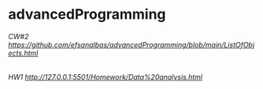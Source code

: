 # advancedProgramming
###### CW#2 https://github.com/efsanalbas/advancedProgramming/blob/main/ListOfObjects.html

###### HW1 http://127.0.0.1:5501/Homework/Data%20analysis.html
